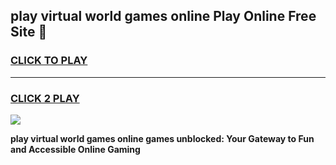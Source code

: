 
## play virtual world games online Play Online Free Site 👋
<h3>
<a href="https://download.freeplayer.one?title=play_virtual_world_games_online&ref=21F">CLICK TO PLAY</a></h3>
<hr>

<h3>
<a href="https://download.freeplayer.one?title=play_virtual_world_games_online&ref=21F">CLICK 2 PLAY</a>
  
</h3>

<a href="https://download.freeplayer.one?title=play_virtual_world_games_online&ref=21F"><img src="https://cdnb.artstation.com/p/assets/images/images/032/539/853/original/anto-thomas-button-gif.gif"></a>


**play virtual world games online games unblocked: Your Gateway to Fun and Accessible Online Gaming**
